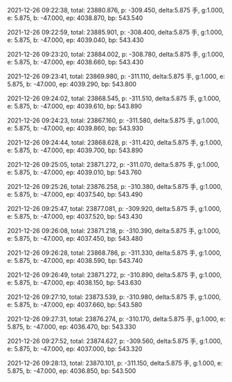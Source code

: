 2021-12-26 09:22:38, total: 23880.876, p: -309.450, delta:5.875 手, g:1.000, e: 5.875, b: -47.000, ep: 4038.870, bp: 543.540

2021-12-26 09:22:59, total: 23885.901, p: -308.400, delta:5.875 手, g:1.000, e: 5.875, b: -47.000, ep: 4039.040, bp: 543.430

2021-12-26 09:23:20, total: 23884.002, p: -308.780, delta:5.875 手, g:1.000, e: 5.875, b: -47.000, ep: 4038.660, bp: 543.430

2021-12-26 09:23:41, total: 23869.980, p: -311.110, delta:5.875 手, g:1.000, e: 5.875, b: -47.000, ep: 4039.290, bp: 543.800

2021-12-26 09:24:02, total: 23868.545, p: -311.510, delta:5.875 手, g:1.000, e: 5.875, b: -47.000, ep: 4039.610, bp: 543.890

2021-12-26 09:24:23, total: 23867.160, p: -311.580, delta:5.875 手, g:1.000, e: 5.875, b: -47.000, ep: 4039.860, bp: 543.930

2021-12-26 09:24:44, total: 23868.628, p: -311.420, delta:5.875 手, g:1.000, e: 5.875, b: -47.000, ep: 4039.700, bp: 543.890

2021-12-26 09:25:05, total: 23871.272, p: -311.070, delta:5.875 手, g:1.000, e: 5.875, b: -47.000, ep: 4039.010, bp: 543.760

2021-12-26 09:25:26, total: 23876.258, p: -310.380, delta:5.875 手, g:1.000, e: 5.875, b: -47.000, ep: 4037.540, bp: 543.490

2021-12-26 09:25:47, total: 23877.081, p: -309.920, delta:5.875 手, g:1.000, e: 5.875, b: -47.000, ep: 4037.520, bp: 543.430

2021-12-26 09:26:08, total: 23871.218, p: -310.390, delta:5.875 手, g:1.000, e: 5.875, b: -47.000, ep: 4037.450, bp: 543.480

2021-12-26 09:26:28, total: 23868.786, p: -311.330, delta:5.875 手, g:1.000, e: 5.875, b: -47.000, ep: 4038.590, bp: 543.740

2021-12-26 09:26:49, total: 23871.272, p: -310.890, delta:5.875 手, g:1.000, e: 5.875, b: -47.000, ep: 4038.150, bp: 543.630

2021-12-26 09:27:10, total: 23873.539, p: -310.980, delta:5.875 手, g:1.000, e: 5.875, b: -47.000, ep: 4037.660, bp: 543.580

2021-12-26 09:27:31, total: 23876.274, p: -310.170, delta:5.875 手, g:1.000, e: 5.875, b: -47.000, ep: 4036.470, bp: 543.330

2021-12-26 09:27:52, total: 23874.627, p: -309.560, delta:5.875 手, g:1.000, e: 5.875, b: -47.000, ep: 4037.000, bp: 543.320

2021-12-26 09:28:13, total: 23870.101, p: -311.150, delta:5.875 手, g:1.000, e: 5.875, b: -47.000, ep: 4036.850, bp: 543.500